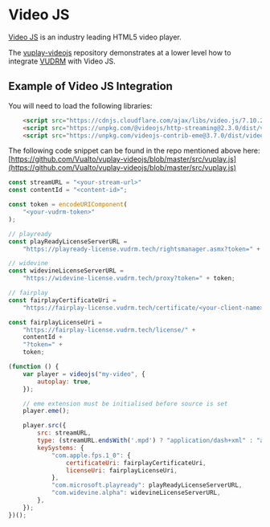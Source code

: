# Video JS

[Video JS](https://videojs.com) is an industry leading HTML5 video player.

The [vuplay-videojs](https://github.com/vualto/vuplay-videojs) repository demonstrates at a lower level how to integrate [VUDRM](https://docs.vualto.com/projects/vudrm/en/latest/index.html) with Video JS.

## Example of Video JS Integration

You will need to load the following libraries:

```html
    <script src="https://cdnjs.cloudflare.com/ajax/libs/video.js/7.10.2/video.min.js"></script>
    <script src="https://unpkg.com/@videojs/http-streaming@2.3.0/dist/videojs-http-streaming.js"></script>
    <script src="https://unpkg.com/videojs-contrib-eme@3.7.0/dist/videojs-contrib-eme.js"></script>
```

The following code snippet can be found in the repo mentioned above here: [https://github.com/Vualto/vuplay-videojs/blob/master/src/vuplay.js](https://github.com/Vualto/vuplay-videojs/blob/master/src/vuplay.js)

```javascript
const streamURL = "<your-stream-url>"
const contentId = "<content-id>";

const token = encodeURIComponent(
    "<your-vudrm-token>"
);

// playready
const playReadyLicenseServerURL =
    "https://playready-license.vudrm.tech/rightsmanager.asmx?token=" + token;

// widevine
const widevineLicenseServerURL =
    "https://widevine-license.vudrm.tech/proxy?token=" + token;

// fairplay
const fairplayCertificateUri =
    "https://fairplay-license.vudrm.tech/certificate/<your-client-name>";

const fairplayLicenseUri =
    "https://fairplay-license.vudrm.tech/license/" +
    contentId +
    "?token=" +
    token;

(function () {
    var player = videojs("my-video", {
        autoplay: true,
    });

    // eme extension must be initialised before source is set
    player.eme();

    player.src({
        src: streamURL,
        type: (streamURL.endsWith('.mpd') ? "application/dash+xml" : "application/x-mpegURL"),
        keySystems: {
            "com.apple.fps.1_0": {
                certificateUri: fairplayCertificateUri,
                licenseUri: fairplayLicenseUri,
            },
            "com.microsoft.playready": playReadyLicenseServerURL,
            "com.widevine.alpha": widevineLicenseServerURL,
        },
    });
})();
```